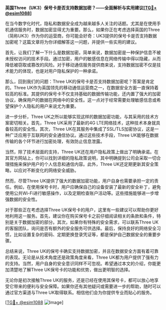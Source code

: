 **英国Three（UK3）保号卡是否支持数据加密？——全面解析与实用建议[[TG💪+ @esim1088](https://t.me/s/esim1088)]**

在当今数字化时代，隐私和数据安全成为越来越多人关注的话题。尤其是在使用手机通信服务时，数据加密显得尤为重要。那么，如果你正在考虑选择英国的Three（简称UK3）作为你的运营商，你可能会好奇：UK3提供的保号卡是否支持数据加密呢？这篇文章将为你详细解答这一问题，并提供一些实用的建议。

首先，让我们了解一下什么是数据加密。简单来说，数据加密是一种保护信息不被未授权访问的技术手段。通过加密，用户的敏感信息在网络传输中得以隐藏，从而降低被窃取或篡改的风险。对于移动通信服务提供商来说，支持数据加密不仅是技术能力的体现，也是对用户隐私保护的一种承诺。

那么，回到我们的问题：Three UK的保号卡是否支持数据加密呢？答案是肯定的。Three UK作为英国领先的移动通信运营商之一，在数据安全方面一直保持着较高的标准。其提供的保号卡不仅支持基础的数据传输功能，还内置了强大的加密协议，确保用户的数据在网络中的安全性。这一点对于经常需要处理敏感信息或希望保护个人隐私的用户来说尤为重要。

进一步分析，Three UK之所以能够实现这样的数据加密功能，与其采用的技术方案密切相关。首先，Three UK采用了最新的4G LTE网络技术，这种技术本身就具备较高的安全性。其次，Three UK在其服务中集成了SSL/TLS加密协议，这是一种广泛应用于互联网的安全通信协议。通过这些技术手段，Three UK能够在数据传输的各个环节进行加密处理，有效防止信息泄露。

当然，除了技术层面的支持，Three UK还在用户隐私政策上做出了明确承诺。在其官方网站上，你可以找到详细的隐私政策说明，其中明确提到公司会采取一切合理措施来保护用户的个人信息和通信内容。此外，Three UK还定期更新其安全策略，以应对不断变化的网络安全威胁。

然而，尽管Three UK提供了强大的数据加密功能，用户自身也需要承担一定的责任。例如，在使用保号卡时，用户应确保自己的设备安装了最新的安全补丁，避免使用公共Wi-Fi进行敏感操作，以及定期检查账户活动等。这些措施能够进一步增强数据的安全性。

对于那些正在考虑选择Three UK保号卡的用户，这里有一些建议可以帮助你更好地利用这一服务。首先，建议你在购买保号卡之前仔细阅读相关的条款和条件，特别是关于数据加密的部分。其次，如果你有特殊的安全需求，可以联系Three UK的客服团队，询问是否有额外的安全服务可供选择。最后，保持良好的网络安全习惯，比如设置复杂的密码、定期更换登录凭证等，都是保护自己数据安全的重要步骤。

总结来说，Three UK的保号卡确实支持数据加密，并且在数据安全方面有着可靠的表现。无论是从技术角度还是政策角度来看，Three UK都为用户提供了强有力的支持。当然，用户自身的安全意识同样不可忽视。希望通过本文的介绍，你能更加清楚地了解Three UK保号卡的功能和优势，做出更明智的选择。

无论你是初次接触Three UK的服务，还是已经在使用其保号卡，都可以放心地享受它带来的便利与安全保障。如果你还有其他疑问或需要进一步的帮助，随时可以通过官方渠道与Three UK取得联系。相信他们会为你提供专业而贴心的服务。

[[TG💪+ @esim1088](https://t.me/s/esim1088) ![Image](https://i.postimg.cc/4NQfJmqS/Snipaste-2025-05-13-00-14-12.png)]